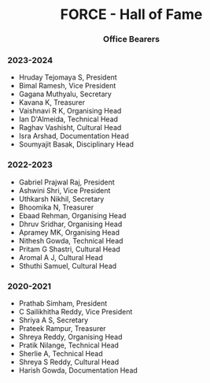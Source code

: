 <h1 align="center">FORCE - Hall of Fame</h1>
<h3 align="center">Office Bearers</h3>

<h3 align="left">2023-2024</h3>
<p align="center">
  <ul>
    <li>Hruday Tejomaya S, President</li>
    <li>Bimal Ramesh, Vice President</li>
    <li>Gagana Muthyalu, Secretary</li>
    <li>Kavana K, Treasurer</li>
    <li>Vaishnavi R K, Organising Head</li>
    <li>Ian D'Almeida, Technical Head</li>
    <li>Raghav Vashisht, Cultural Head</li>
    <li>Isra Arshad, Documentation Head</li>
    <li>Soumyajit Basak, Disciplinary Head</li>
  </ul>
</p>

<h3 align="left">2022-2023</h3>
<p align="center">
  <ul>
    <li>Gabriel Prajwal Raj, President</li>
    <li>Ashwini Shri, Vice President</li>
    <li>Uthkarsh Nikhil, Secretary</li>
    <li>Bhoomika N, Treasurer</li>
    <li>Ebaad Rehman, Organising Head</li>
    <li>Dhruv Sridhar, Organising Head</li>
    <li>Apramey MK, Organising Head</li>
    <li>Nithesh Gowda, Technical Head</li>
    <li>Pritam G Shastri, Cultural Head</li>
    <li>Aromal A J, Cultural Head</li>
    <li>Sthuthi Samuel, Cultural Head</li>
  </ul>
</p>

<h3 align="left">2020-2021</h3>
<p align="center">
  <ul>
    <li>Prathab Simham, President</li>
    <li>C Sailikhitha Reddy, Vice President</li>
    <li>Shriya A S, Secretary</li>
    <li>Prateek Rampur, Treasurer</li>
    <li>Shreya Reddy, Organising Head</li>
    <li>Pratik Nilange, Technical Head</li>
    <li>Sherlie A, Technical Head</li>
    <li>Shreya S Reddy, Cultural Head</li>
    <li>Harish Gowda, Documentation Head</li>
</ul>
</p>



